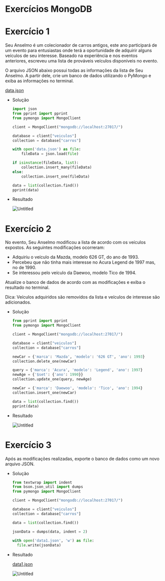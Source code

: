# Exercícios MongoDB

# Exercício 1

Seu Anselmo é um colecionador de carros antigos, este ano participará de um evento para entusiastas onde terá a oportunidade de adquirir alguns veículos de seu interesse. Baseado na experiência e nos eventos anteriores, escreveu uma lista de prováveis veículos disponíveis no evento.

O arquivo JSON abaixo possui todas as informações da lista de Seu Anselmo. A partir dele, crie um banco de dados utilizando o PyMongo e exiba as informações no terminal.

[data.json](Exerci%CC%81cios%20MongoDB%20691c9758a03547afa66f6718e0546622/data.json)

- Solução
    
    ```python
    import json
    from pprint import pprint
    from pymongo import MongoClient
    
    client = MongoClient("mongodb://localhost:27017/")
    
    database = client["veiculos"]
    collection = database["carros"]
    
    with open('data.json') as file:
        fileData = json.load(file)
    
    if isinstance(fileData, list):
        collection.insert_many(fileData)
    else:
        collection.insert_one(fileData)
    
    data = list(collection.find())
    pprint(data)
    ```
    
- Resultado
    
    ![Untitled](Exerci%CC%81cios%20MongoDB%20691c9758a03547afa66f6718e0546622/Untitled.png)
    

# Exercício 2

No evento, Seu Anselmo modificou a lista de acordo com os veículos expostos. As seguintes modificações ocorreram:

- Adquiriu o veículo da Mazda, modelo 626 GT, do ano de 1993.
- Percebeu que não tinha mais interesse no Acura Legend de 1997 mas, no de 1990.
- Se interessou pelo veículo da Daewoo, modelo Tico de 1994.

Atualize o banco de dados de acordo com as modificações e exiba o resultado no terminal.

Dica: Veículos adquiridos são removidos da lista e veículos de interesse são adicionados.

- Solução
    
    ```python
    from pprint import pprint
    from pymongo import MongoClient
    
    client = MongoClient("mongodb://localhost:27017/")
    
    database = client["veiculos"]
    collection = database["carros"]
    
    newCar = {'marca': 'Mazda', 'modelo': '626 GT', 'ano': 1993}
    collection.delete_one(newCar)
    
    query = {'marca': 'Acura', 'modelo': 'Legend', 'ano': 1997}
    newAge = {'$set': {'ano': 1990}}
    collection.update_one(query, newAge)
    
    newCar = {'marca': 'Daewoo', 'modelo': 'Tico', 'ano': 1994}
    collection.insert_one(newCar)
    
    data = list(collection.find())
    pprint(data)
    ```
    
- Resultado
    
    ![Untitled](Exerci%CC%81cios%20MongoDB%20691c9758a03547afa66f6718e0546622/Untitled%201.png)
    

# Exercício 3

Após as modificações realizadas, exporte o banco de dados como um novo arquivo JSON.

- Solução
    
    ```python
    from textwrap import indent
    from bson.json_util import dumps
    from pymongo import MongoClient
    
    client = MongoClient("mongodb://localhost:27017/")
    
    database = client["veiculos"]
    collection = database["carros"]
    
    data = list(collection.find())
    
    jsonData = dumps(data, indent = 2)  
       
    with open('data1.json', 'w') as file:
      file.write(jsonData)
    ```
    
- Resultado
    
    [data1.json](Exerci%CC%81cios%20MongoDB%20691c9758a03547afa66f6718e0546622/data1.json)
    
    ![Untitled](Exerci%CC%81cios%20MongoDB%20691c9758a03547afa66f6718e0546622/Untitled%202.png)